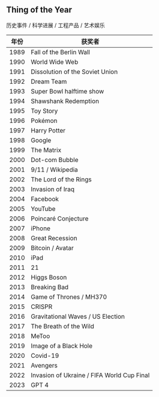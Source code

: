 ## Thing of the Year

历史事件 / 科学进展 / 工程产品 / 艺术娱乐

| 年份 | 获奖者                                      | 
|:----:|--------------------------------------------|
| 1989 | Fall of the Berlin Wall                    | 
| 1990 | World Wide Web                             | 
| 1991 | Dissolution of the Soviet Union            |
| 1992 | Dream Team                                 |
| 1993 | Super Bowl halftime show                   |
| 1994 | Shawshank Redemption                       |
| 1995 | Toy Story                                  |
| 1996 | Pokémon                                    |
| 1997 | Harry Potter                               | 
| 1998 | Google                                     | 
| 1999 | The Matrix                                 | 
| 2000 | Dot-com Bubble                             | 
| 2001 | 9/11 / Wikipedia                           | 
| 2002 | The Lord of the Rings                      | 
| 2003 | Invasion of Iraq                           | 
| 2004 | Facebook                                   | 
| 2005 | YouTube                                    |    
| 2006 | Poincaré Conjecture                        |   
| 2007 | iPhone                                     |    
| 2008 | Great Recession                            |   
| 2009 | Bitcoin / Avatar                           |    
| 2010 | iPad                                       |    
| 2011 | 21                                         |    
| 2012 | Higgs Boson                                |   
| 2013 | Breaking Bad                               |    
| 2014 | Game of Thrones / MH370                    |            
| 2015 | CRISPR                                     |   
| 2016 | Gravitational Waves / US Election          |   
| 2017 | The Breath of the Wild                     |    
| 2018 | MeToo                                      |   
| 2019 | Image of a Black Hole                      |   
| 2020 | Covid-19                                   |   
| 2021 | Avengers                                   |    
| 2022 | Invasion of Ukraine / FIFA World Cup Final |          
| 2023 | GPT 4                                      |    